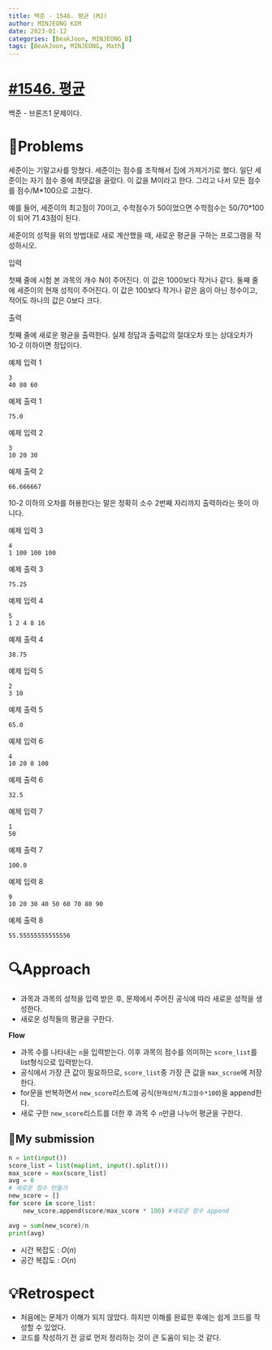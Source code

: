 ```yaml
---
title: 백준 - 1546. 평균 (MJ)
author: MINJEONG KIM
date: 2023-01-12
categories: [BeakJoon, MINJEONG_B]
tags: [BeakJoon, MINJEONG, Math]
---
```


# [#1546. 평균](https://www.acmicpc.net/problem/1546)
백준 - 브론즈1 문제이다.

# 📖Problems

세준이는 기말고사를 망쳤다. 세준이는 점수를 조작해서 집에 가져가기로 했다. 일단 세준이는 자기 점수 중에 최댓값을 골랐다. 이 값을 M이라고 한다. 그리고 나서 모든 점수를 점수/M*100으로 고쳤다.

예를 들어, 세준이의 최고점이 70이고, 수학점수가 50이었으면 수학점수는 50/70*100이 되어 71.43점이 된다.

세준이의 성적을 위의 방법대로 새로 계산했을 때, 새로운 평균을 구하는 프로그램을 작성하시오.

입력

첫째 줄에 시험 본 과목의 개수 N이 주어진다. 이 값은 1000보다 작거나 같다. 둘째 줄에 세준이의 현재 성적이 주어진다. 이 값은 100보다 작거나 같은 음이 아닌 정수이고, 적어도 하나의 값은 0보다 크다.

출력

첫째 줄에 새로운 평균을 출력한다. 실제 정답과 출력값의 절대오차 또는 상대오차가 10-2 이하이면 정답이다.

예제 입력 1

```
3
40 80 60

```

예제 출력 1

```
75.0

```

예제 입력 2

```
3
10 20 30

```

예제 출력 2

```
66.666667

```

10-2 이하의 오차를 허용한다는 말은 정확히 소수 2번째 자리까지 출력하라는 뜻이 아니다.

예제 입력 3

```
4
1 100 100 100

```

예제 출력 3

```
75.25

```

예제 입력 4

```
5
1 2 4 8 16

```

예제 출력 4

```
38.75

```

예제 입력 5

```
2
3 10

```

예제 출력 5

```
65.0

```

예제 입력 6

```
4
10 20 0 100

```

예제 출력 6

```
32.5

```

예제 입력 7

```
1
50

```

예제 출력 7

```
100.0

```

예제 입력 8

```
9
10 20 30 40 50 60 70 80 90

```

예제 출력 8

```
55.55555555555556
```

# 🔍Approach

- 과목과 과목의 성적을 입력 받은 후, 문제에서 주어진 공식에 따라 새로운 성적을 생성한다.
- 새로운 성적들의 평균을 구한다.

**Flow**

- 과목 수를 나타내는 `n`을 입력받는다. 이후 과목의 점수를 의미하는 `score_list`를 list형식으로 입력받는다.
- 공식에서 가장 큰 값이 필요하므로, `score_list`중 가장 큰 값을 `max_scroe`에 저장한다.
- for문을 반복하면서 `new_score`리스트에 공식(`현재성적/최고점수*100`)을 append한다.
- 새로 구한 `new_score`리스트를 더한 후 과목 수 `n`만큼 나누어 평균을 구한다.

## 🚩My submission

```python
n = int(input())
score_list = list(map(int, input().split()))
max_score = max(score_list)
avg = 0
# 새로운 점수 만들기
new_score = []
for score in score_list:
    new_score.append(score/max_score * 100) #새로운 점수 append

avg = sum(new_score)/n
print(avg)
```

- 시간 복잡도 : $O(n)$
- 공간 복잡도 : $O(n)$

# 💡Retrospect

- 처음에는 문제가 이해가 되지 않았다. 하지만 이해를 완료한 후에는 쉽게 코드를 작성할 수 있었다.
- 코드를 작성하기 전 글로 먼저 정리하는 것이 큰 도움이 되는 것 같다.
